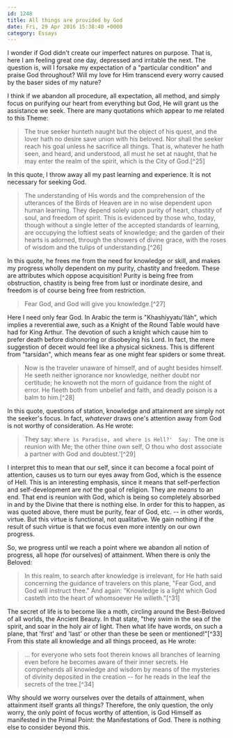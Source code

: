```yaml
---
id: 1248
title: All things are provided by God
date: Fri, 29 Apr 2016 15:38:40 +0000
category: Essays
---
```


I wonder if God didn't create our imperfect natures on purpose.  That is, here
I am feeling great one day, depressed and irritable the next.  The question
is, will I forsake my expectation of a "particular condition" and praise God
throughout?  Will my love for Him transcend every worry caused by the baser
sides of my nature?

I think if we abandon all procedure, all expectation, all method, and simply
focus on purifying our heart from everything but God, He will grant us the
assistance we seek.  There are many quotations which appear to me related to
this Theme:

> The true seeker hunteth naught but the object of his quest, and the lover
> hath no desire save union with his beloved.  Nor shall the seeker reach his
> goal unless he sacrifice all things.  That is, whatever he hath seen, and
> heard, and understood, all must he set at naught, that he may enter the
> realm of the spirit, which is the City of God.[^25]

In this quote, I throw away all my past learning and experience.  It is not
necessary for seeking God.

> The understanding of His words and the comprehension of the utterances of
> the Birds of Heaven are in no wise dependent upon human learning.  They
> depend solely upon purity of heart, chastity of soul, and freedom of spirit.
> This is evidenced by those who, today, though without a single letter of the
> accepted standards of learning, are occupying the loftiest seats of
> knowledge; and the garden of their hearts is adorned, through the showers of
> divine grace, with the roses of wisdom and the tulips of understanding.[^26]

In this quote, he frees me from the need for knowledge or skill, and makes my
progress wholly dependent on my purity, chastity and freedom.  These are
attributes which oppose acquisition!  Purity is being free from obstruction,
chastity is being free from lust or inordinate desire, and freedom is of
course being free from restriction.

> Fear God, and God will give you knowledge.[^27]

Here I need only fear God.  In Arabic the term is "Khashíyyatu'lláh", which
implies a reverential awe, such as a Knight of the Round Table would have had
for King Arthur.  The devotion of such a knight which cause him to prefer
death before dishonoring or disobeying his Lord.  In fact, the mere suggestion
of deceit would feel like a physical sickness.  This is different from
"tarsídan", which means fear as one might fear spiders or some threat.

> Now is the traveler unaware of himself, and of aught besides himself.  He
> seeth neither ignorance nor knowledge, neither doubt nor certitude; he
> knoweth not the morn of guidance from the night of error.  He fleeth both
> from unbelief and faith, and deadly poison is a balm to him.[^28]

In this quote, questions of station, knowledge and attainment are simply not
the seeker's focus.  In fact, *whatever* draws one's attention away from God
is not worthy of consideration.  As He wrote:

> They say: `Where is Paradise, and where is Hell?'  Say: `The one is reunion
> with Me; the other thine own self, O thou who dost associate a partner with
> God and doubtest.'[^29]

I interpret this to mean that our self, since it can become a focal point of
attention, causes us to turn our eyes away from God, which is the essence of
Hell.  This is an interesting emphasis, since it means that self-perfection
and self-development are *not* the goal of religion.  They are *means* to an
end.  That end is reunion with God, which is being so completely absorbed in
and by the Divine that there is nothing else.  In order for this to happen, as
was quoted above, there must be purity, fear of God, etc. -- in other words,
virtue.  But this virtue is functional, not qualitative.  We gain nothing if
the result of such virtue is that we focus even more intently on our own
progress.

So, we progress until we reach a point where we abandon all notion of
progress, all hope (for ourselves) of attainment.  When there is only the
Beloved:

> In this realm, to search after knowledge is irrelevant, for He hath said
> concerning the guidance of travelers on this plane, "Fear God, and God will
> instruct thee."  And again: "Knowledge is a light which God casteth into the
> heart of whomsoever He willeth."[^31]

The secret of life is to become like a moth, circling around the Best-Beloved
of all worlds, the Ancient Beauty.  In that state, "they swim in the sea of
the spirit, and soar in the holy air of light.  Then what life have words, on
such a plane, that 'first' and 'last' or other than these be seen or
mentioned!"[^33] From this state all knowledge and all things proceed, as He
wrote:

> ... for everyone who sets foot therein knows all branches of learning even
> before he becomes aware of their inner secrets.  He comprehends all
> knowledge and wisdom by means of the mysteries of divinity deposited in the
> creation -- for he reads in the leaf the secrets of the tree.[^34]

Why should we worry ourselves over the details of attainment, when
attainment itself grants all things?  Therefore, the only question, the only
worry, the only point of focus worthy of attention, is God Himself as
manifested in the Primal Point: the Manifestations of God.  There is
nothing else to consider beyond this.

[^1]:  The Valley of Search

[^2]:  Kitáb-i-Íqán, p. 211

[^3]:  quoted in the second of the Four Valleys

[^4]:  The Valley of Love

[^5]:  Epistle to the Son of the Wolf, p. 132

[^6]:  The Valley of Knowledge

[^7]:  from the second of the Four Valleys

[^8]:  Kitáb-i-Íqán, p. 153

[^9]:  The Valley of Unity

[^10]:  Gems of the Divine Mysteries
